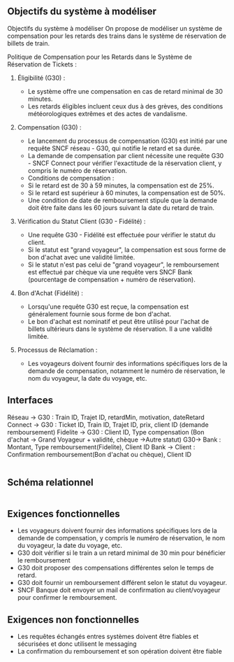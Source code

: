 ## Objectifs du système à modéliser

Objectifs du système à modéliser
On propose de modéliser un système de compensation pour les retards des trains dans le système de réservation de billets de train.

Politique de Compensation pour les Retards dans le Système de Réservation de Tickets :

1. Éligibilité (G30) :
    - Le système offre une compensation en cas de retard minimal de 30 minutes.
    - Les retards éligibles incluent ceux dus à des grèves, des conditions météorologiques extrêmes et des actes de vandalisme.

2. Compensation (G30) :
    - Le lancement du processus de compensation (G30) est initié par une requête SNCF réseau - G30, qui notifie le retard et sa durée.
    - La demande de compensation par client nécessite une requête G30 - SNCF Connect pour vérifier l'exactitude de la réservation client, y compris le numéro de réservation.
    - Conditions de compensation :
    - Si le retard est de 30 à 59 minutes, la compensation est de 25%.
    - Si le retard est supérieur à 60 minutes, la compensation est de 50%.
    - Une condition de date de remboursement stipule que la demande doit être faite dans les 60 jours suivant la date du retard de train.

3. Vérification du Statut Client (G30 - Fidélité) :
    - Une requête G30 - Fidélité est effectuée pour vérifier le statut du client.
    - Si le statut est "grand voyageur", la compensation est sous forme de bon d'achat avec une validité limitée.
    - Si le statut n'est pas celui de "grand voyageur", le remboursement est effectué par chèque via une requête vers SNCF Bank (pourcentage de compensation + numéro de réservation).

4. Bon d'Achat (Fidélité) :
    - Lorsqu'une requête G30 est reçue, la compensation est généralement fournie sous forme de bon d'achat.
    - Le bon d'achat est nominatif et peut être utilisé pour l'achat de billets ultérieurs dans le système de réservation. Il a une validité limitée.

5. Processus de Réclamation :
    - Les voyageurs doivent fournir des informations spécifiques lors de la demande de compensation, notamment le numéro de réservation, le nom du voyageur, la date du voyage, etc.


## Interfaces


Réseau -> G30 : Train ID, Trajet ID, retardMin, motivation, dateRetard
Connect  -> G30 : Ticket ID, Train ID, Trajet ID, prix, client ID (demande remboursement)
Fidelite -> G30 : Client ID, Type compensation (Bon d'achat -> Grand Voyageur + validité, chèque ->Autre statut)
G30-> Bank : Montant, Type remboursement(Fidelite), Client ID
Bank -> Client : Confirmation remboursement(Bon d'achat ou chèque), Client ID


![]()

## Schéma relationnel

![]()

## Exigences fonctionnelles

* Les voyageurs doivent fournir des informations spécifiques lors de la demande de compensation, y compris le numéro de réservation, le nom du voyageur, la date du voyage, etc.
* G30 doit vérifier si  le train a un retard minimal de 30 min pour bénéficier le remboursement
* G30 doit proposer des compensations différentes selon le temps de retard.
* G30 doit fournir un remboursement différent selon le statut du voyageur.
* SNCF Banque doit envoyer un mail de confirmation au client/voyageur pour confirmer le remboursement.

## Exigences non fonctionnelles

* Les requêtes échangés entres systèmes doivent être fiables et sécurisées et donc utilisent le messaging
* La confirmation  du remboursement et son opération  doivent être fiable
